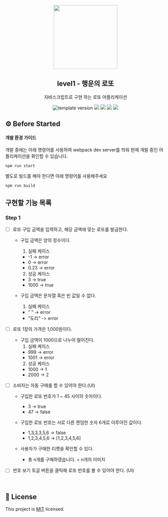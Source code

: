 <p align="middle" >
  <img width="200px;" src="./images/lotto_ball.png"/>
</p>
<h2 align="middle">level1 - 행운의 로또</h2>
<p align="middle">자바스크립트로 구현 하는 로또 어플리케이션</p>
<p align="middle">
  <img src="https://img.shields.io/badge/version-1.0.0-blue?style=flat-square" alt="template version"/>
  <img src="https://img.shields.io/badge/language-html-red.svg?style=flat-square"/>
  <img src="https://img.shields.io/badge/language-css-blue.svg?style=flat-square"/>
  <img src="https://img.shields.io/badge/language-js-yellow.svg?style=flat-square"/>
  <img src="https://img.shields.io/badge/license-MIT-brightgreen.svg?style=flat-square"/>
</p>

## ⚙️ Before Started

#### 개발 환경 가이드

개발 중에는 아래 명령어를 사용하여 webpack dev server를 띄워 현재 개발 중인 어플리케이션을 확인할 수 있습니다.

```
npm run start
```

별도로 빌드를 해야 한다면 아래 명령어를 사용해주세요

```
npm run build
```

## 구현할 기능 목록

### Step 1

- [ ] 로또 구입 금액을 입력하고, 해당 금액에 맞는 로또를 발급한다.
  - 구입 금액은 양의 정수이다.
    1. 실패 케이스
      - -1 -> error
      - 0 -> error
      - 0.23 -> error
    2. 성공 케이스
      - 3 -> true
      - 1000 -> true

  - 구입 금액은 문자열 혹은 빈 값일 수 없다.
    1. 실패 케이스
      - " " -> error
      - "도리" -> error

- [ ] 로또 1장의 가격은 1,000원이다.
  - 구입 금액이 1000으로 나누어 떨어진다.
    1. 실패 케이스
      - 999 -> error
      - 1001 -> error
    2. 성공 케이스
      - 1000 -> 1
      - 2000 -> 2
    
- [ ] 소비자는 자동 구매를 할 수 있어야 한다.(UI)
  - 구입한 로또 번호가 1 ~ 45 사이의 숫자이다.
    - 3 -> true
    - 47 -> false

  - 구입한 로또 번호는 서로 다른 랜덤한 숫자 6개로 이루어진 값이다.
    - 1,3,3,3,5,6 -> false
    - 1,2,3,4,5,6 -> [1,2,3,4,5,6]

  - 사용자가 구매한 티켓을 확인할 수 있다.
    - 총 n개를 구매하였습니다. + n개의 이미지

- [ ] 번호 보기 토글 버튼을 클릭해 로또 번호를 볼 수 있어야 한다. (UI)

<br>

## 📝 License

This project is [MIT](https://github.com/woowacourse/javascript-lotto/blob/main/LICENSE) licensed.
